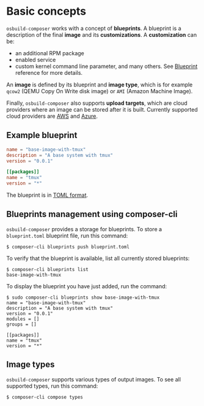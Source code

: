 # Basic concepts

`osbuild-composer` works with a concept of **blueprints**. A blueprint is a description of the final **image** and its **customizations**. A **customization** can be:
* an additional RPM package
* enabled service
* custom kernel command line parameter, and many others. See [Blueprint](https://www.osbuild.org/guides/blueprint-reference/blueprint-reference.html#blueprint-reference) reference for more details. 

An **image** is defined by its blueprint and **image type**, which is for example `qcow2` (QEMU Copy On Write disk image) or `AMI` (Amazon Machine Image).

Finally, `osbuild-composer` also supports **upload targets**, which are cloud providers where an image can be stored after it is built. Currently supported cloud providers are [AWS](https://aws.amazon.com/) and [Azure](https://azure.microsoft.com/).

## Example blueprint

```toml
name = "base-image-with-tmux"
description = "A base system with tmux"
version = "0.0.1"

[[packages]]
name = "tmux"
version = "*"
```

The blueprint is in [TOML format](https://toml.io/en/).

## Blueprints management using composer-cli

`osbuild-composer` provides a storage for blueprints. To store a `blueprint.toml` blueprint file, run this command:

```
$ composer-cli blueprints push blueprint.toml
```

To verify that the blueprint is available, list all currently stored blueprints:

```
$ composer-cli blueprints list
base-image-with-tmux
```
To display the blueprint you have just added, run the command:

```
$ sudo composer-cli blueprints show base-image-with-tmux
name = "base-image-with-tmux"
description = "A base system with tmux"
version = "0.0.1"
modules = []
groups = []

[[packages]]
name = "tmux"
version = "*"
```

## Image types

`osbuild-composer` supports various types of output images. To see all supported types, run this command:

```
$ composer-cli compose types
```
